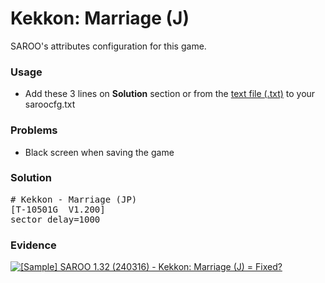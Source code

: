 # Kekkon: Marriage (J)

SAROO's attributes configuration for this game.

### Usage

- Add these 3 lines on **Solution** section or from the [text file (.txt)](./config.txt) to your saroocfg.txt

### Problems

- Black screen when saving the game

### Solution

<pre># Kekkon - Marriage (JP)
[T-10501G  V1.200]
sector_delay=1000</pre>

### Evidence

[![[Sample] SAROO 1.32 (240316) - Kekkon: Marriage (J) = Fixed?](https://img.youtube.com/vi/k3l_6IHQJH8/0.jpg)](https://youtu.be/k3l_6IHQJH8)

